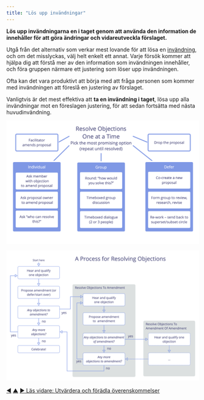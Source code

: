 ```yaml
---
title: "Lös upp invändningar"
---
```



<strong>Lös upp invändningarna en i taget genom att använda den information de innehåller för att göra ändringar och vidareutveckla förslaget.</strong>

Utgå från det alternativ som verkar mest lovande för att lösa en <a href="#" class="tooltip" title="Invändning: Ett argument som rör en (föreslagen) överenskommelse, åtgärd eller beslut och som visar på oavsiktliga konsekvenser som borde undvikas eller värdefulla förbättringar.">invändning</a>, och om det misslyckas, välj helt enkelt ett annat. Varje försök kommer att hjälpa dig att förstå mer av den information som invändningen innehåller, och föra gruppen närmare ett justering som löser upp invändningen.

Ofta kan det vara produktivt att börja med att fråga personen som kommer med invändningen att föreslå en justering av förslaget.

Vanligtvis är det mest effektiva att **ta en invändning i taget**, lösa upp alla invändningar mot en föreslagen justering, för att sedan fortsätta med nästa huvudinvändning.

![Några alternativ för att lösa upp invändningar](img/agreements/resolve-objections.png)

![En process för att lösa upp invändningar](img/agreements/resolve-objections-process.png)

<div class="bottom-nav">
<a href="test-arguments-qualify-as-objections.html" title="Tillbaka till: Pröva om argument är invändningar">◀</a> <a href="co-creation-and-evolution.html" title="Upp: Samskapande och utveckling">▲</a> <a href="evaluate-and-evolve-agreements.html" title="Läs vidare: Utvärdera och förädla överenskommelser">▶ Läs vidare: Utvärdera och förädla överenskommelser</a>
</div>


<script type="text/javascript">
Mousetrap.bind('g n', function() {
    window.location.href = 'evaluate-and-evolve-agreements.html';
    return false;
});
</script>

